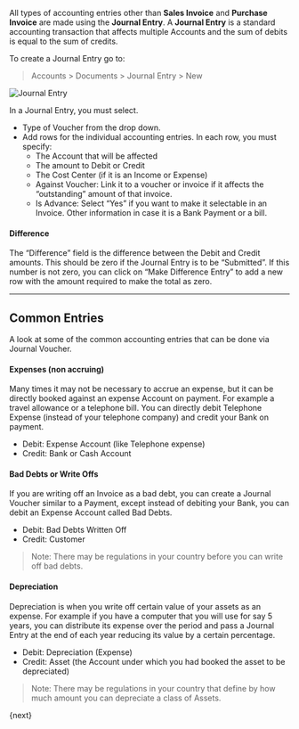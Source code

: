 All types of accounting entries other than **Sales Invoice** and **Purchase
Invoice** are made using the **Journal Entry**. A **Journal Entry** 
is a standard accounting transaction that affects
multiple Accounts and the sum of debits is equal to the sum of credits.

To create a Journal Entry go to:

> Accounts > Documents > Journal Entry > New

<img class="screenshot" alt="Journal Entry" src="/assets/manual_erpnext_com/img/accounts/journal-entry.png">

In a Journal Entry, you must select.

  * Type of Voucher from the drop down.
  * Add rows for the individual accounting entries. In each row, you must specify: 
    * The Account that will be affected
    * The amount to Debit or Credit
    * The Cost Center (if it is an Income or Expense)
    * Against Voucher: Link it to a voucher or invoice if it affects the “outstanding” amount of that invoice.
    * Is Advance: Select “Yes” if you want to make it selectable in an Invoice. Other information in case it is a Bank Payment or a bill.

#### Difference

The “Difference” field is the difference between the Debit and Credit amounts.
This should be zero if the Journal Entry is to be “Submitted”. If this
number is not zero, you can click on “Make Difference Entry” to add a new row
with the amount required to make the total as zero.

* * *

## Common Entries

A look at some of the common accounting entries that can be done via Journal
Voucher.

#### Expenses (non accruing)

Many times it may not be necessary to accrue an expense, but it can be
directly booked against an expense Account on payment. For example a travel
allowance or a telephone bill. You can directly debit Telephone Expense
(instead of your telephone company) and credit your Bank on payment.

  * Debit: Expense Account (like Telephone expense)
  * Credit: Bank or Cash Account

#### Bad Debts or Write Offs

If you are writing off an Invoice as a bad debt, you can create a Journal
Voucher similar to a Payment, except instead of debiting your Bank, you can
debit an Expense Account called Bad Debts.

  * Debit: Bad Debts Written Off
  * Credit: Customer

> Note: There may be regulations in your country before you can write off bad
debts.

#### Depreciation

Depreciation is when you write off certain value of your assets as an expense.
For example if you have a computer that you will use for say 5 years, you can
distribute its expense over the period and pass a Journal Entry at the end
of each year reducing its value by a certain percentage.

  * Debit: Depreciation (Expense)
  * Credit: Asset (the Account under which you had booked the asset to be depreciated)

> Note: There may be regulations in your country that define by how much
amount you can depreciate a class of Assets.

{next}
